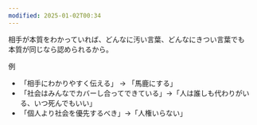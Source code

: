 ```yaml
---
modified: 2025-01-02T00:34
---
```

  

相手が本質をわかっていれば、どんなに汚い言葉、どんなにきつい言葉でも  
本質が同じなら認められるから。  

  

  

例

- 「相手にわかりやすく伝える」 → 「馬鹿にする」
- 「社会はみんなでカバーし合ってできている」→「人は誰しも代わりがいる、いつ死んでもいい」
- 「個人より社会を優先するべき」→「人権いらない」